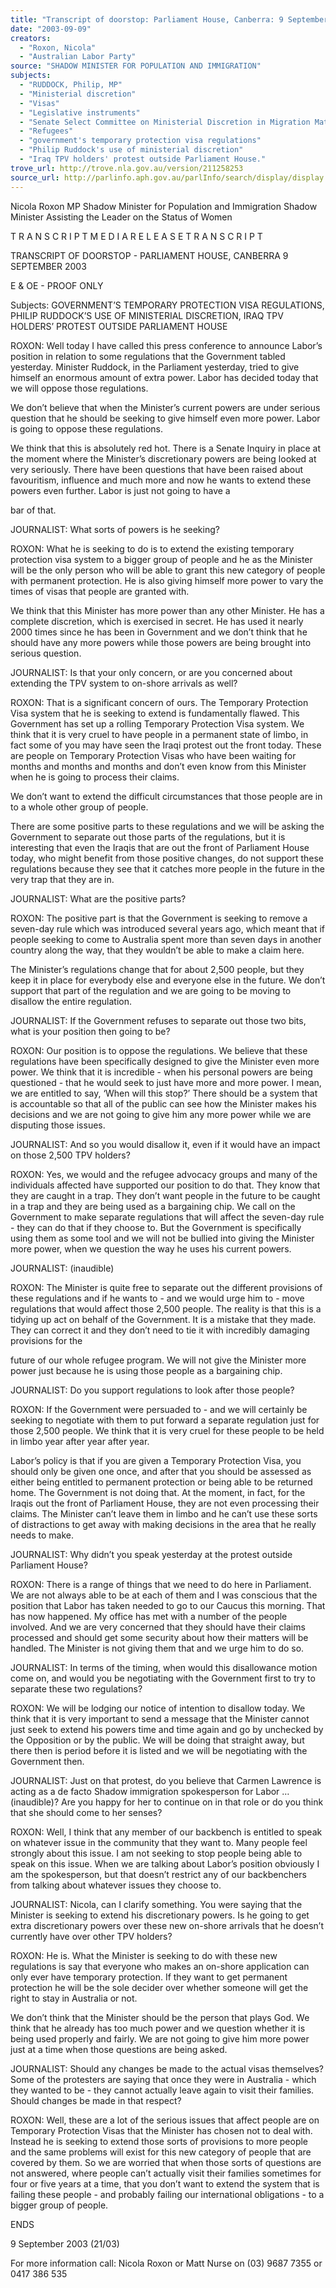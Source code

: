 ```yaml
---
title: "Transcript of doorstop: Parliament House, Canberra: 9 September 2003: government's temporary protection visa regulations, Philip Ruddock's use of ministerial discretion, Iraq TPV holders' protest outside Parliament House."
date: "2003-09-09"
creators:
  - "Roxon, Nicola"
  - "Australian Labor Party"
source: "SHADOW MINISTER FOR POPULATION AND IMMIGRATION"
subjects:
  - "RUDDOCK, Philip, MP"
  - "Ministerial discretion"
  - "Visas"
  - "Legislative instruments"
  - "Senate Select Committee on Ministerial Discretion in Migration Matters"
  - "Refugees"
  - "government's temporary protection visa regulations"
  - "Philip Ruddock's use of ministerial discretion"
  - "Iraq TPV holders' protest outside Parliament House."
trove_url: http://trove.nla.gov.au/version/211258253
source_url: http://parlinfo.aph.gov.au/parlInfo/search/display/display.w3p;query=Id%3A%22media/pressrel/AYCA6%22
---
```


 

 Nicola Roxon MP   Shadow Minister for Population and Immigration  Shadow Minister Assisting the Leader on the Status of Women   

 

 T R A N S C R I P T   M E D I A  R E L E A S E   T R A N S C R I P T  

 

 TRANSCRIPT OF DOORSTOP - PARLIAMENT HOUSE, CANBERRA  9 SEPTEMBER 2003   

 E & OE - PROOF ONLY   

 Subjects: GOVERNMENT’S TEMPORARY PROTECTION VISA  REGULATIONS, PHILIP RUDDOCK’S USE OF  MINISTERIAL DISCRETION, IRAQ TPV HOLDERS’  PROTEST OUTSIDE PARLIAMENT HOUSE   

 ROXON: Well today I have called this press conference to announce Labor’s  position in relation to some regulations that the Government tabled yesterday.  Minister  Ruddock, in the Parliament yesterday, tried to give himself an enormous amount of extra  power.  Labor has decided today that we will oppose those regulations.   

 We don’t believe that when the Minister’s current powers are under serious question that  he should be seeking to give himself even more power.  Labor is going to oppose these  regulations.     

 We think that this is absolutely red hot.  There is a Senate Inquiry in place at the moment  where the Minister’s discretionary powers are being looked at very seriously.  There  have been questions that have been raised about favouritism, influence and much more  and now he wants to extend these powers even further. Labor is just not going to have a 

 bar of that.   

 JOURNALIST: What sorts of powers is he seeking?   

 ROXON:  What he is seeking to do is to extend the existing temporary  protection visa system to a bigger group of people and he as the Minister will be the only  person who will be able to grant this new category of people with permanent protection.   He is also giving himself more power to vary the times of visas that people are granted  with.     

 We think that this Minister has more power than any other Minister. He has a complete  discretion, which is exercised in secret.  He has used it nearly 2000 times since he has  been in Government and we don’t think that he should have any more powers while  those powers are being brought into serious question.   

 JOURNALIST: Is that your only concern, or are you concerned about extending  the TPV system to on-shore arrivals as well? 

 

 

 

 ROXON:  That is a significant concern of ours.  The Temporary Protection Visa system that  he is seeking to extend is fundamentally flawed.  This Government has set up a rolling Temporary  Protection Visa system.  We think that it is very cruel to have people in a permanent state of limbo, in fact  some of you may have seen the Iraqi protest out the front today.  These are people on Temporary  Protection Visas who have been waiting for months and months and months and don’t even know from  this Minister when he is going to process their claims.     

 We don’t want to extend the difficult circumstances that those people are in to a whole other group of  people.     

 There are some positive parts to these regulations and we will be asking the Government to separate out  those parts of the regulations, but it is interesting that even the Iraqis that are out the front of Parliament  House today, who might benefit from those positive changes, do not support these regulations because  they see that it catches more people in the future in the very trap that they are in.   

 JOURNALIST: What are the positive parts?   

 ROXON:  The positive part is that the Government is seeking to remove a seven-day rule  which was introduced several years ago, which meant that if people seeking to come to Australia spent  more than seven days in another country along the way, that they wouldn’t be able to make a claim here.     

 The Minister’s regulations change that for about 2,500 people, but they keep it in place for everybody else  and everyone else in the future.  We don’t support that part of the regulation and we are going to be  moving to disallow the entire regulation.     

 JOURNALIST: If the Government refuses to separate out those two bits, what is your position then  going to be?   

 ROXON:  Our position is to oppose the regulations.  We believe that these regulations have  been specifically designed to give the Minister even more power.  We think that it is incredible - when  his personal powers are being questioned - that he would seek to just have more and more power.  I  mean, we are entitled to say, ‘When will this stop?’  There should be a system that is accountable so that  all of the public can see how the Minister makes his decisions and we are not going to give him any more  power while we are disputing those issues.   

 JOURNALIST: And so you would disallow it, even if it would have an impact on those 2,500 TPV  holders?   

 ROXON:  Yes, we would and the refugee advocacy groups and many of the individuals  affected have supported our position to do that.  They know that they are caught in a trap.  They don’t  want people in the future to be caught in a trap and they are being used as a bargaining chip.  We call on  the Government to make separate regulations that will affect the seven-day rule - they can do that if they  choose to.  But the Government is specifically using them as some tool and we will not be bullied into  giving the Minister more power, when we question the way he uses his current powers.     

 JOURNALIST:  (inaudible)  

 

 ROXON:  The Minister is quite free to separate out the different provisions of these  regulations and if he wants to - and we would urge him to - move regulations that would affect those  2,500 people.  The reality is that this is a tidying up act on behalf of the Government.  It is a mistake that  they made.  They can correct it and they don’t need to tie it with incredibly damaging provisions for the 

 

 

 future of our whole refugee program.  We will not give the Minister more power just because he is using  those people as a bargaining chip.    

 JOURNALIST: Do you support regulations to look after those people?   

 ROXON:  If the Government were persuaded to - and we will certainly be seeking to  negotiate with them to put forward a separate regulation just for those 2,500 people.  We think that it is  very cruel for these people to be held in limbo year after year after year.     

 Labor’s policy is that if you are given a Temporary Protection Visa, you should only be given one once,  and after that you should be assessed as either being entitled to permanent protection or being able to be  returned home.  The Government is not doing that.  At the moment, in fact, for the Iraqis out the front of  Parliament House, they are not even processing their claims.  The Minister can’t leave them in limbo and  he can’t use these sorts of distractions to get away with making decisions in the area that he really needs  to make.     

 JOURNALIST: Why didn’t you speak yesterday at the protest outside Parliament House?   

 ROXON:  There is a range of things that we need to do here in Parliament. We are not always  able to be at each of them and I was conscious that the position that Labor has taken needed to go to our  Caucus this morning.  That has now happened.  My office has met with a number of the people involved.   And we are very concerned that they should have their claims processed and should get some security  about how their matters will be handled.  The Minister is not giving them that and we urge him to do so.     

 JOURNALIST: In terms of the timing, when would this disallowance motion come on, and would  you be negotiating with the Government first to try to separate these two regulations?   

 ROXON:  We will be lodging our notice of intention to disallow today.  We think that it is  very important to send a message that the Minister cannot just seek to extend his powers time and time  again and go by unchecked by the Opposition or by the public.  We will be doing that straight away, but  there then is period before it is listed and we will be negotiating with the Government then.   

 

 JOURNALIST: Just on that protest, do you believe that Carmen Lawrence is acting as a de facto  Shadow immigration spokesperson for Labor … (inaudible)?  Are you happy for her to continue on in  that role or do you think that she should come to her senses?   

 ROXON:  Well, I think that any member of our backbench is entitled to speak on whatever  issue in the community that they want to.  Many people feel strongly about this issue.  I am not seeking to  stop people being able to speak on this issue.  When we are talking about Labor’s position obviously I am  the spokesperson, but that doesn’t restrict any of our backbenchers from talking about whatever issues  they choose to.   

 JOURNALIST: Nicola, can I clarify something.  You were saying that the Minister is seeking to  extend his discretionary powers.  Is he going to get extra discretionary powers over these new on-shore  arrivals that he doesn’t currently have over other TPV holders?   

 ROXON:  He is.  What the Minister is seeking to do with these new regulations is say that  everyone who makes an on-shore application can only ever have temporary protection.  If they want to  get permanent protection he will be the sole decider over whether someone will get the right to stay in  Australia or not.     

 

 

 We don’t think that the Minister should be the person that plays God.  We think that he already has too  much power and we question whether it is being used properly and fairly.  We are not going to give him  more power just at a time when those questions are being asked.     

 JOURNALIST: Should any changes be made to the actual visas themselves?  Some of the  protesters are saying that once they were in Australia - which they wanted to be - they cannot actually  leave again to visit their families.  Should changes be made in that respect?   

 ROXON:  Well, these are a lot of the serious issues that affect people are on Temporary  Protection Visas that the Minister has chosen not to deal with.  Instead he is seeking to extend those sorts  of provisions to more people and the same problems will exist for this new category of people that are  covered by them.  So we are worried that when those sorts of questions are not answered, where people  can’t actually visit their families sometimes for four or five years at a time, that you don’t want to extend  the system that is failing these people - and probably failing our international obligations - to a bigger  group of people.   

 ENDS   

 9 September 2003  (21/03)   

 

 

 

 

 

 

 

 

 

 For more information call:  Nicola Roxon or Matt Nurse on (03) 9687 7355 or 0417 386 535   

